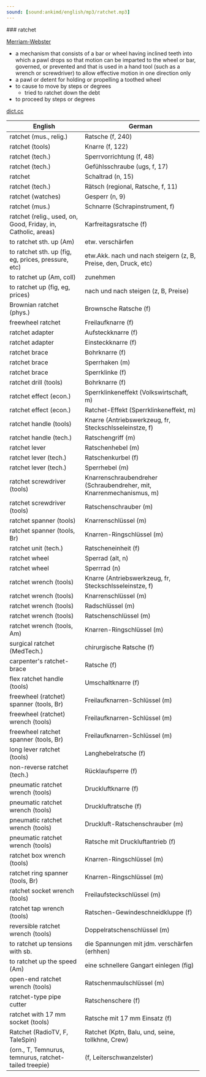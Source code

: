 ```yaml
---
sound: [sound:ankimd/english/mp3/ratchet.mp3]
---
```


\### ratchet

[Merriam-Webster](https://www.merriam-webster.com/dictionary/ratchet)

- a mechanism that consists of a bar or wheel having inclined teeth into which a pawl drops so that motion can be imparted to the wheel or bar, governed, or prevented and that is used in a hand tool (such as a wrench or screwdriver) to allow effective motion in one direction only
- a pawl or detent for holding or propelling a toothed wheel
- to cause to move by steps or degrees
    - tried to ratchet down the debt
- to proceed by steps or degrees

[dict.cc](https://www.dict.cc/ratchet)

| English        | German       |
| -------------- | ------------ |
| ratchet (mus., relig.) | Ratsche (f, 240) |
| ratchet (tools) | Knarre (f, 122) |
| ratchet (tech.) | Sperrvorrichtung (f, 48) |
| ratchet (tech.) | Gefühlsschraube (ugs, f, 17) |
| ratchet | Schaltrad (n, 15) |
| ratchet (tech.) | Rätsch (regional, Ratsche, f, 11) |
| ratchet (watches) | Gesperr (n, 9) |
| ratchet (mus.) | Schnarre (Schrapinstrument, f) |
| ratchet (relig., used, on, Good, Friday, in, Catholic, areas) | Karfreitagsratsche (f) |
| to ratchet sth. up (Am) | etw. verschärfen |
| to ratchet sth. up (fig, eg, prices, pressure, etc) | etw.Akk. nach und nach steigern (z, B, Preise, den, Druck, etc) |
| to ratchet up (Am, coll) | zunehmen |
| to ratchet up (fig, eg, prices) | nach und nach steigen (z, B, Preise) |
| Brownian ratchet (phys.) | Brownsche Ratsche (f) |
| freewheel ratchet | Freilaufknarre (f) |
| ratchet adapter | Aufsteckknarre (f) |
| ratchet adapter | Einsteckknarre (f) |
| ratchet brace | Bohrknarre (f) |
| ratchet brace | Sperrhaken (m) |
| ratchet brace | Sperrklinke (f) |
| ratchet drill (tools) | Bohrknarre (f) |
| ratchet effect (econ.) | Sperrklinkeneffekt (Volkswirtschaft, m) |
| ratchet effect (econ.) | Ratchet-Effekt (Sperrklinkeneffekt, m) |
| ratchet handle (tools) | Knarre (Antriebswerkzeug, fr, Steckschlsseleinstze, f) |
| ratchet handle (tech.) | Ratschengriff (m) |
| ratchet lever | Ratschenhebel (m) |
| ratchet lever (tech.) | Ratschenkurbel (f) |
| ratchet lever (tech.) | Sperrhebel (m) |
| ratchet screwdriver (tools) | Knarrenschraubendreher (Schraubendreher, mit, Knarrenmechanismus, m) |
| ratchet screwdriver (tools) | Ratschenschrauber (m) |
| ratchet spanner (tools) | Knarrenschlüssel (m) |
| ratchet spanner (tools, Br) | Knarren-Ringschlüssel (m) |
| ratchet unit (tech.) | Ratscheneinheit (f) |
| ratchet wheel | Sperrad (alt, n) |
| ratchet wheel | Sperrrad (n) |
| ratchet wrench (tools) | Knarre (Antriebswerkzeug, fr, Steckschlsseleinstze, f) |
| ratchet wrench (tools) | Knarrenschlüssel (m) |
| ratchet wrench (tools) | Radschlüssel (m) |
| ratchet wrench (tools) | Ratschenschlüssel (m) |
| ratchet wrench (tools, Am) | Knarren-Ringschlüssel (m) |
| surgical ratchet (MedTech.) | chirurgische Ratsche (f) |
| carpenter's ratchet-brace | Ratsche (f) |
| flex ratchet handle (tools) | Umschaltknarre (f) |
| freewheel (ratchet) spanner (tools, Br) | Freilaufknarren-Schlüssel (m) |
| freewheel (ratchet) wrench (tools) | Freilaufknarren-Schlüssel (m) |
| freewheel ratchet spanner (tools, Br) | Freilaufknarren-Schlüssel (m) |
| long lever ratchet (tools) | Langhebelratsche (f) |
| non-reverse ratchet (tech.) | Rücklaufsperre (f) |
| pneumatic ratchet wrench (tools) | Druckluftknarre (f) |
| pneumatic ratchet wrench (tools) | Druckluftratsche (f) |
| pneumatic ratchet wrench (tools) | Druckluft-Ratschenschrauber (m) |
| pneumatic ratchet wrench (tools) | Ratsche mit Druckluftantrieb (f) |
| ratchet box wrench (tools) | Knarren-Ringschlüssel (m) |
| ratchet ring spanner (tools, Br) | Knarren-Ringschlüssel (m) |
| ratchet socket wrench (tools) | Freilaufsteckschlüssel (m) |
| ratchet tap wrench (tools) | Ratschen-Gewindeschneidkluppe (f) |
| reversible ratchet wrench (tools) | Doppelratschenschlüssel (m) |
| to ratchet up tensions with sb. | die Spannungen mit jdm. verschärfen (erhhen) |
| to ratchet up the speed (Am) | eine schnellere Gangart einlegen (fig) |
| open-end ratchet wrench (tools) | Ratschenmaulschlüssel (m) |
| ratchet-type pipe cutter | Ratschenschere (f) |
| ratchet with 17 mm socket (tools) | Ratsche mit 17 mm Einsatz (f) |
| Ratchet (RadioTV, F, TaleSpin) | Ratchet (Kptn, Balu, und, seine, tollkhne, Crew) |
|  (orn., T, Temnurus, temnurus, ratchet-tailed treepie) |  (f, Leiterschwanzelster) |
